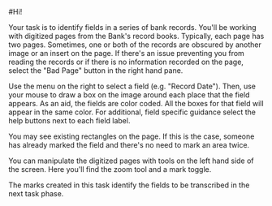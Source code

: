 #Hi!
<!--11.20.16 - This window isn't viewed in the current iteration of EC as we've suppressed the task help in deference to the tutorials-->
Your task is to identify fields in a series of bank records. You'll be working with digitized pages from the Bank's record books. Typically, each page has two pages. Sometimes, one or both of the records are obscured by another image or an insert on the page. If there's an issue preventing you from reading the records or if there is no information recorded on the page, select the "Bad Page" button in the right hand pane.

Use the menu on the right to select a field (e.g. "Record Date"). Then, use your mouse to draw a box on the image around each place that the field appears. As an aid, the fields are color coded. All the boxes for that field will appear in the same color. For additional, field specific guidance select the help buttons next to each field label.

You may see existing rectangles on the page. If this is the case, someone has already marked the field and there's no need to mark an area twice.

You can manipulate the digitized pages with tools on the left hand side of the screen. Here you'll find the zoom tool and a mark toggle.

The marks created in this task identify the fields to be transcribed in the next task phase.

